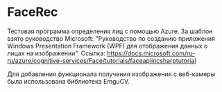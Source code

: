 # FaceRec

Тестовая программа определения лиц с помощью Azure.
За шаблон взято руководство Microsoft: "Руководство по созданию приложения Windows Presentation Framework (WPF) для отображения данных о лицах на изображении".
Ссылка: https://docs.microsoft.com/ru-ru/azure/cognitive-services/Face/tutorials/faceapiincsharptutorial

Для добавления функционала получения изображения с веб-камеры была использована библиотека EmguCV.
